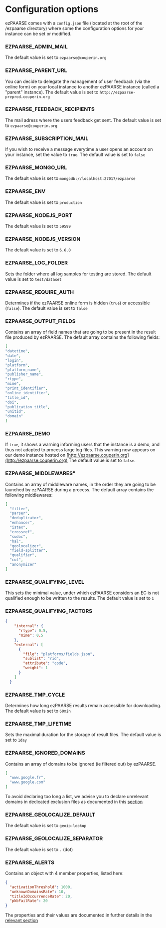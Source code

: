 # Configuration options #

ezPAARSE comes with a `config.json` file (located at the root of the /ezpaarse directory) where some the configuration options for your instance can be set or modified.

### EZPAARSE_ADMIN_MAIL ###
The default value is set to `ezpaarse@couperin.org`

### EZPAARSE_PARENT_URL ###
You can decide to delegate the management of user feedback (via the online form) on your local instance to another ezPAARSE instance (called a "parent" instance).
The default value is set to `http://ezpaarse-preprod.couperin.org`

### EZPAARSE_FEEDBACK_RECIPIENTS ###
The mail adress where the users feedback get sent.
The default value is set to `ezpaarse@couperin.org`

### EZPAARSE_SUBSCRIPTION_MAIL ###
If you wish to receive a message everytime a user opens an account on your instance, set the value to `true`.
The default value is set to `false`

### EZPAARSE_MONGO_URL ###
The default value is set to `mongodb://localhost:27017/ezpaarse`

### EZPAARSE_ENV ###
The default value is set to `production`

### EZPAARSE_NODEJS_PORT ###
The default value is set to `59599`

### EZPAARSE_NODEJS_VERSION ###
The default value is set to `6.6.0`

### EZPAARSE_LOG_FOLDER ###
Sets the folder where all log samples for testing are stored.
The default value is set to `test/dataset`

### EZPAARSE_REQUIRE_AUTH ###
Determines if the ezPAARSE online form is hidden (`true`) or accessible (`false`).
The default value is set to `false`

### EZPAARSE_OUTPUT_FIELDS ###
Contains an array of field names that are going to be present in the result file produced by ezPAARSE. 
The default array contains the following fields:
```json
[
"datetime",
"date",
"login",
"platform",
"platform_name",
"publisher_name",
"rtype",
"mime",
"print_identifier",
"online_identifier",
"title_id",
"doi",
"publication_title",
"unitid",
"domain"
]
```


### EZPAARSE_DEMO ###
If `true`, it shows a warning informing users that the instance is a demo, and thus not adapted to process large log files. This warning now appears on our demo instance hosted on [http://ezpaarse.couperin.org](http://ezpaarse.couperin.org)
The default value is set to `false`.

### EZPAARSE_MIDDLEWARES" ###
Contains an array of middleware names, in the order they are going to be launched by ezPAARSE during a process.
The default array contains the following middlewares: 

```json
[
  "filter",
  "parser",
  "deduplicator",
  "enhancer",
  "istex",
  "crossref",
  "sudoc",
  "hal",
  "geolocalizer",
  "field-splitter",
  "qualifier",
  "cut",
  "anonymizer"
]
```
### EZPAARSE_QUALIFYING_LEVEL ###
This sets the minimal value, under which ezPAARSE considers an EC is not qualified enough to be written to the results.
The default value is set to `1`

### EZPAARSE_QUALIFYING_FACTORS ###
```json
{
    "internal": {
      "rtype": 0.5,
      "mime": 0.5
    },
    "external": [
      {
        "file": "platforms/fields.json",
        "sublist": "rid",
        "attribute": "code",
        "weight": 1
      }
    ]
  }
```

### EZPAARSE_TMP_CYCLE ###
Determines how long ezPAARSE results remain accessible for downloading.
The default value is set to `60min`

### EZPAARSE_TMP_LIFETIME ###
Sets the maximal duration for the storage of result files.
The default value is set to `1day`

### EZPAARSE_IGNORED_DOMAINS ###
Contains an array of domains to be ignored (ie filtered out) by ezPAARSE.
```json
[
  "www.google.fr",
  "www.google.com"
]
```

To avoid declaring too long a list, we advise you to declare unrelevant domains in dedicated exclusion files as documented in this [section](http://ezpaarse.readthedocs.io/en/master/features/exclusions.html#the-unrelevant-domains)

### EZPAARSE_GEOLOCALIZE_DEFAULT ###
The default value is set to `geoip-lookup`

### EZPAARSE_GEOLOCALIZE_SEPARATOR ###
The default value is set to `.` (dot)

### EZPAARSE_ALERTS ###
Contains an object with 4 member properties, listed here:
```json
{
  "activationThreshold": 1000,
  "unknownDomainsRate": 10,
  "titleIdOccurrenceRate": 20,
  "pkbFailRate": 20
}
```
The properties and their values are documented in further details in the [relevant section](http://ezpaarse.readthedocs.io/en/master/features/alerts.html)
